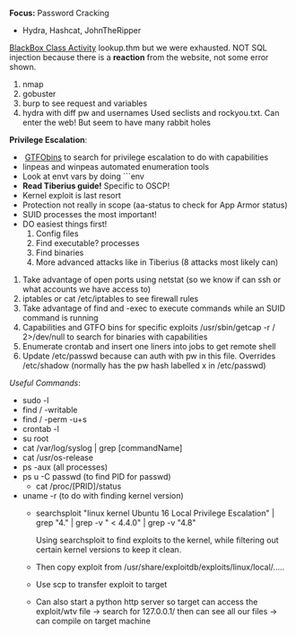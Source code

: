 
**Focus:** Password Cracking
- Hydra, Hashcat, JohnTheRipper

<u>BlackBox Class Activity</u>
	lookup.thm but we were exhausted. NOT SQL injection because there is a **reaction** from the website, not some error shown.

1. nmap
2. gobuster
3. burp to see request and variables
4. hydra with diff pw and usernames 
	Used seclists and rockyou.txt. Can enter the web! But seem to have many rabbit holes

**Privilege Escalation**: 
*  [GTFObins](https://gtfobins.github.io/gtfobins/tcpdump/#sudo) to search for privilege escalation to do with capabilities
* linpeas and winpeas automated enumeration tools
* Look at envt vars by doing ```env
* **Read Tiberius guide!** Specific to OSCP!
* Kernel exploit is last resort
* Protection not really in scope (aa-status to check for App Armor status)
* SUID processes the most important!
* DO easiest things first!
	1. Config files
	2. Find executable? processes
	3. Find binaries
	4. More advanced attacks like in Tiberius (8 attacks most likely can)

1. Take advantage of open ports using netstat (so we know if can ssh or what accounts we have access to)
2. iptables or cat /etc/iptables to see firewall rules
3. Take advantage of find and -exec to execute commands while an SUID command is running
4. Capabilities and GTFO bins for specific exploits
	/usr/sbin/getcap -r / 2>/dev/null to search for binaries with capabilities
5. Enumerate crontab and insert one liners into jobs to get remote shell
6. Update /etc/passwd because can auth with pw in this file. Overrides /etc/shadow (normally has the pw hash labelled x in /etc/passwd)

*Useful Commands*:
- sudo -l
- find / -writable
- find / -perm -u+s
- crontab -l
- su root
- cat /var/log/syslog | grep \[commandName\]
- cat /usr/os-release
- ps -aux (all processes)
- ps u -C passwd (to find PID for passwd)
	- cat /proc/\[PRID]/status
- uname -r (to do with finding kernel version)
	- searchsploit "linux kernel Ubuntu 16 Local Privilege Escalation"   | grep  "4." | grep -v " < 4.4.0" | grep -v "4.8"
	  
	  Using searchsploit to find exploits to the kernel, while filtering out certain kernel versions to keep it clean.
	- Then copy exploit from /usr/share/exploitdb/exploits/linux/local/.....
	- Use scp to transfer exploit to target
	- Can also start a python http server so target can access the exploit/wtv file -> search for 127.0.0.1/ then can see all our files -> can compile on target machine


